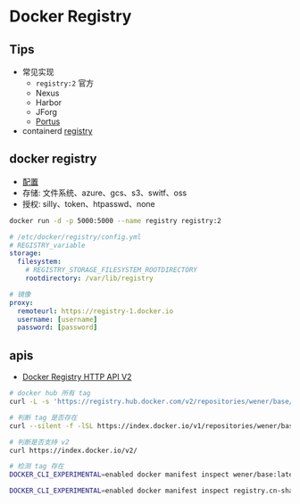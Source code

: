 
# Docker Registry
## Tips
* 常见实现
  * `registry:2` 官方
  * Nexus
  * Harbor
  * JForg
  * [Portus](https://github.com/SUSE/Portus)
* containerd [registry](https://github.com/containerd/cri/blob/master/docs/registry.md)

## docker registry
* [配置](https://docs.docker.com/registry/configuration/)
* 存储: 文件系统、azure、gcs、s3、switf、oss
* 授权: silly、token、htpasswd、none

```bash
docker run -d -p 5000:5000 --name registry registry:2
```

```yaml
# /etc/docker/registry/config.yml
# REGISTRY_variable
storage:
  filesystem:
    # REGISTRY_STORAGE_FILESYSTEM_ROOTDIRECTORY
    rootdirectory: /var/lib/registry

# 镜像
proxy:
  remoteurl: https://registry-1.docker.io
  username: [username]
  password: [password]
```

## apis
* [Docker Registry HTTP API V2](https://docs.docker.com/registry/spec/api)

```bash
# docker hub 所有 tag
curl -L -s 'https://registry.hub.docker.com/v2/repositories/wener/base/tags?page_size=1024'|jq '."results"[].name'

# 判断 tag 是否存在
curl --silent -f -lSL https://index.docker.io/v1/repositories/wener/base/tags/latest > /dev/null

# 判断是否支持 v2
curl https://index.docker.io/v2/

# 检测 tag 存在
DOCKER_CLI_EXPERIMENTAL=enabled docker manifest inspect wener/base:latest

DOCKER_CLI_EXPERIMENTAL=enabled docker manifest inspect registry.cn-shanghai.aliyuncs.com/gcr-sync/cadvisor_cadvisor:v0.36.0
```
